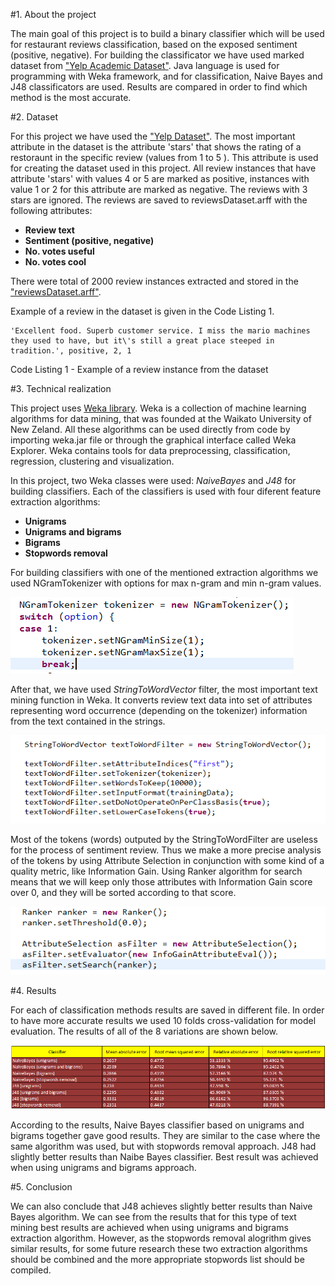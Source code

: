 #1. About the project

The main goal of this project is to build a binary classifier which will be used for restaurant reviews classification, based on the exposed sentiment (positive, negative). For building the classificator we have used marked dataset from ["Yelp Academic Dataset"](https://www.yelp.com/dataset_challenge/dataset). 
Java language is used for programming with Weka framework, and for classification, Naive Bayes and J48 classificators are used.
Results are compared in order to find which method is the most accurate.

#2. Dataset

For this project we have used the ["Yelp Dataset"](https://github.com/cvetkovicnikola/restaurant-review/blob/master/Source%20code/data/reviews.json). The most important attribute in the dataset is the attribute 'stars' that shows the rating of a restoraunt in the specific review (values from 1 to 5 ). This attribute is used for creating the dataset used in this project. All review instances that have attribute 'stars' with values 4 or 5 are marked as positive, instances with value 1 or 2 for this attribute are marked as negative. The reviews with 3 stars are ignored. The reviews are saved to reviewsDataset.arff with the following attributes:
- **Review text**
- **Sentiment (positive, negative)**
- **No. votes useful**
- **No. votes cool**

There were total of 2000 review instances extracted and stored in the ["reviewsDataset.arff"](https://github.com/cvetkovicnikola/restaurant-review/blob/master/Dataset/reviewsDataset.arff).

Example of a review in the dataset is given in the Code Listing 1.
```
'Excellent food. Superb customer service. I miss the mario machines they used to have, but it\'s still a great place steeped in tradition.', positive, 2, 1
```
Code Listing 1 - Example of a review instance from the dataset

#3. Technical realization

This project uses [Weka library](http://www.cs.waikato.ac.nz/ml/weka/). Weka is a collection of machine learning algorithms for data mining, that was founded at the Waikato University of New Zeland. All these algorithms can be used directly from code by importing weka.jar file or through the graphical interface called Weka Explorer. Weka contains tools for data preprocessing, classification, regression, clustering and visualization.

In this project, two Weka classes were used: *NaiveBayes* and *J48* for building classifiers. Each of the classifiers is used with four diferent feature extraction algorithms:
- **Unigrams**
- **Unigrams and bigrams**
- **Bigrams**
- **Stopwords removal**

For building classifiers with one of the mentioned extraction algorithms we used NGramTokenizer with options for max n-gram and min n-gram values.

![Alt text](/images/ngramTokenizer.png?raw=true "NGram Tokenizer for unigrams!")

After that, we have used *StringToWordVector* filter, the most important text mining function in Weka. It converts review text data into set of attributes representing word occurrence (depending on the tokenizer) information from the text contained in the strings.

![Alt text](/images/StringToWordVector.png?raw=true "StringToWordVector filter!")

Most of the tokens (words) outputed by the StringToWordFilter are useless for the process of sentiment review. Thus we make a more precise analysis of the tokens by using Attribute Selection in conjunction with some kind of a quality metric, like Information Gain. Using Ranker algorithm for search means that we will keep only those attributes with Information Gain score over 0, and they will be sorted according to that score.	

![Alt text](/images/AttributeSelection.png?raw=true "AttributeSelection filter!")

#4. Results

For each of classification methods results are saved in different file. In order to have more accurate results we used 10 folds cross-validation for model evaluation. The results of all of the 8 variations are shown below.

![Alt text](/images/results.png?raw=true "Classifiers results!")

According to the results, Naive Bayes classifier based on unigrams and bigrams together gave good results. They are similar to the case where the same algorithm was used, but with stopwords removal approach. J48 had slightly better results than Naibe Bayes classifier. Best result was achieved when using unigrams and bigrams approach.

#5. Conclusion

We can also conclude that J48 achieves slightly better results than Naive Bayes algorithm. We can see from the results that for this type of text mining best results are achieved when using unigrams and bigrams extraction algorithm. However, as the stopwords removal alogrithm gives similar results, for some future research these two extraction algorithms should be combined and the more appropriate stopwords list should be compiled.
